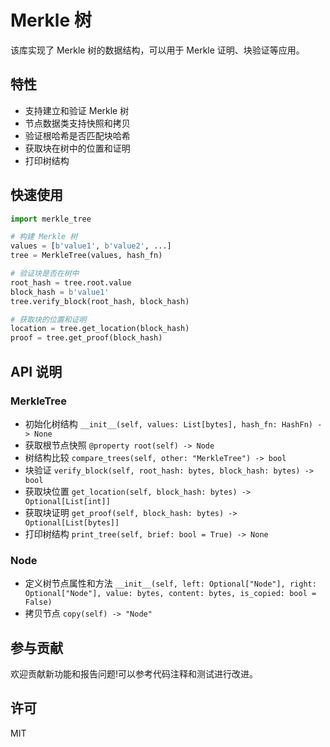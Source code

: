 # Merkle 树

该库实现了 Merkle 树的数据结构，可以用于 Merkle 证明、块验证等应用。

## 特性

- 支持建立和验证 Merkle 树
- 节点数据类支持快照和拷贝
- 验证根哈希是否匹配块哈希
- 获取块在树中的位置和证明
- 打印树结构

## 快速使用

```python
import merkle_tree

# 构建 Merkle 树
values = [b'value1', b'value2', ...]  
tree = MerkleTree(values, hash_fn)

# 验证块是否在树中
root_hash = tree.root.value
block_hash = b'value1'
tree.verify_block(root_hash, block_hash) 

# 获取块的位置和证明  
location = tree.get_location(block_hash)
proof = tree.get_proof(block_hash)
```

## API 说明

### MerkleTree

- 初始化树结构
    `__init__(self, values: List[bytes], hash_fn: HashFn) -> None`
- 获取根节点快照
    `@property root(self) -> Node`
- 树结构比较
    `compare_trees(self, other: "MerkleTree") -> bool`
- 块验证
    `verify_block(self, root_hash: bytes, block_hash: bytes) -> bool`
- 获取块位置
    `get_location(self, block_hash: bytes) -> Optional[List[int]]`
- 获取块证明
    `get_proof(self, block_hash: bytes) -> Optional[List[bytes]]`
- 打印树结构
    `print_tree(self, brief: bool = True) -> None`

### Node

- 定义树节点属性和方法
    `__init__(self, left: Optional["Node"], right: Optional["Node"], value: bytes, content: bytes, is_copied: bool = False)`
- 拷贝节点
    `copy(self) -> "Node"`

## 参与贡献

欢迎贡献新功能和报告问题!可以参考代码注释和测试进行改进。

## 许可

MIT

